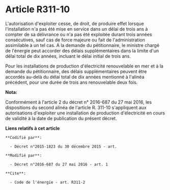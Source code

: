# Article R311-10

L'autorisation d'exploiter cesse, de droit, de produire effet lorsque l'installation n'a pas été mise en service dans un
délai de trois ans à compter de sa délivrance ou n'a pas été exploitée durant trois années consécutives, sauf cas de force
majeure ou fait de l'administration assimilable à un tel cas. A la demande du pétitionnaire, le ministre chargé de l'énergie
peut accorder des délais supplémentaires dans la limite d'un délai total de dix années, incluant le délai initial de trois
ans. 

Pour les installations de production d'électricité renouvelable en mer et à la demande du pétitionnaire, des délais
supplémentaires peuvent être accordés au-delà du délai total de dix années mentionné à l'alinéa précédent, pour une durée de
trois ans renouvelable deux fois.

**Nota:**

Conformément à l'article 2 du décret n° 2016-687 du 27 mai 2016, les dispositions du second alinéa de l'article R. 311-10
s'appliquent aux autorisations d'exploiter une installation de production d'électricité en cours de validité à la date de
publication du présent décret.

**Liens relatifs à cet article**

	**Codifié par**:

	  - Décret n°2015-1823 du 30 décembre 2015 - art.

	**Modifié par**:

	  - Décret n°2016-687 du 27 mai 2016 - art. 1

	**Cite**:

	  - Code de l'énergie - art. R311-2
